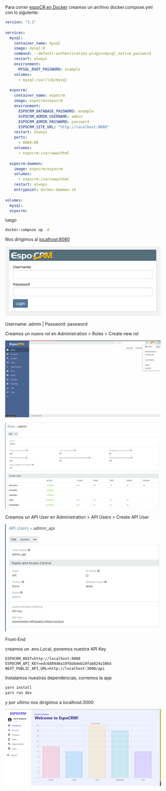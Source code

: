 Para correr [espoCR en Docker](https://github.com/espocrm/docker) creamos un archivo docker.compose.yml con lo siguiente:

```yaml
version: "3.1"

services:
  mysql:
    container_name: mysql
    image: mysql:8
    command: --default-authentication-plugin=mysql_native_password
    restart: always
    environment:
      MYSQL_ROOT_PASSWORD: example
    volumes:
      - mysql:/var/lib/mysql

  espocrm:
    container_name: espocrm
    image: espocrm/espocrm
    environment:
      ESPOCRM_DATABASE_PASSWORD: example
      ESPOCRM_ADMIN_USERNAME: admin
      ESPOCRM_ADMIN_PASSWORD: password
      ESPOCRM_SITE_URL: "http://localhost:8080"
    restart: always
    ports:
      - 8080:80
    volumes:
      - espocrm:/var/www/html

  espocrm-daemon:
    image: espocrm/espocrm
    volumes:
      - espocrm:/var/www/html
    restart: always
    entrypoint: docker-daemon.sh

volumes:
  mysql:
  espocrm:
```

luego

```bash
docker-compose up -d
```

Nos dirigimos al [localhost:8080](http://localhost:8080)

![espo-login](https://raw.githubusercontent.com/BrayanMBeltre/nextjs-espocrm-client/main/pictures/espo-login.png)

Username: admin | Password: password

Creamos un nuevo rol en Administration > Roles > Create new rol

![espo-administration-menu](https://raw.githubusercontent.com/BrayanMBeltre/nextjs-espocrm-client/main/pictures/espo-administration.png)

![espo-roles](https://raw.githubusercontent.com/BrayanMBeltre/nextjs-espocrm-client/main/pictures/espo-roles.png)

Creamos un API User en Administration > API Users > Create API User

![espo-apiusers](https://raw.githubusercontent.com/BrayanMBeltre/nextjs-espocrm-client/main/pictures/espo-apiusers.png)

Front-End

creamos un .env.Local, ponemos nuestra API Key

```
ESPOCRM_HOST=http://localhost:8080
ESPOCRM_API_KEY=edc6809d8a19fbbbdeb24fab824a386d
NEXT_PUBLIC_API_URL=http://localhost:3000/api
```

Instalamos nuestras dependencias, corremos la app

```bash
yarn install
yarn run dev
```

y por ultimo nos dirigimos a localhost:3000

![dashboard.png](https://raw.githubusercontent.com/BrayanMBeltre/nextjs-espocrm-client/main/pictures/dashboard.png)
